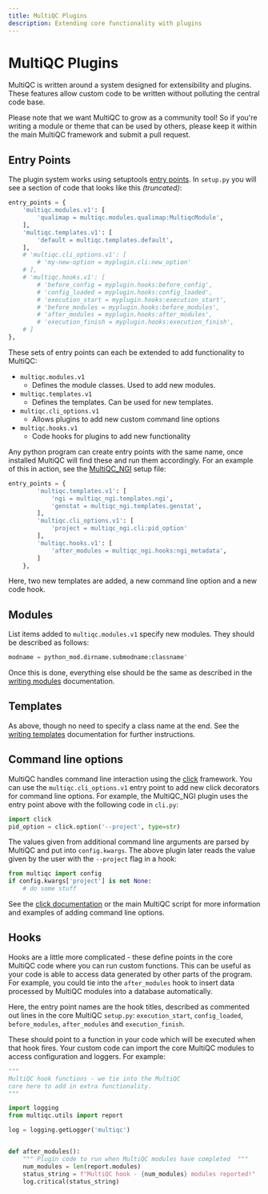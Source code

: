 ```yaml
---
title: MultiQC Plugins
description: Extending core functionality with plugins
---
```


# MultiQC Plugins

MultiQC is written around a system designed for extensibility and plugins.
These features allow custom code to be written without polluting the central
code base.

Please note that we want MultiQC to grow as a community tool! So if you're
writing a module or theme that can be used by others, please keep it within
the main MultiQC framework and submit a pull request.

## Entry Points

The plugin system works using setuptools
[entry points](http://setuptools.readthedocs.io/en/latest/setuptools.html#dynamic-discovery-of-services-and-plugins).
In `setup.py` you will see a section of code that looks like this _(truncated)_:

```python
entry_points = {
    'multiqc.modules.v1': [
        'qualimap = multiqc.modules.qualimap:MultiqcModule',
    ],
    'multiqc.templates.v1': [
        'default = multiqc.templates.default',
    ],
    # 'multiqc.cli_options.v1': [
        # 'my-new-option = myplugin.cli:new_option'
    # ],
    # 'multiqc.hooks.v1': [
        # 'before_config = myplugin.hooks:before_config',
        # 'config_loaded = myplugin.hooks:config_loaded',
        # 'execution_start = myplugin.hooks:execution_start',
        # 'before_modules = myplugin.hooks:before_modules',
        # 'after_modules = myplugin.hooks:after_modules',
        # 'execution_finish = myplugin.hooks:execution_finish',
    # ]
},
```

These sets of entry points can each be extended to add functionality
to MultiQC:

- `multiqc.modules.v1`
  - Defines the module classes. Used to add new modules.
- `multiqc.templates.v1`
  - Defines the templates. Can be used for new templates.
- `multiqc.cli_options.v1`
  - Allows plugins to add new custom command line options
- `multiqc.hooks.v1`
  - Code hooks for plugins to add new functionality

Any python program can create entry points with the same name, once installed
MultiQC will find these and run them accordingly. For an example of this in
action, see the [MultiQC_NGI](https://github.com/MultiQC/MultiQC_NGI/blob/master/setup.py)
setup file:

```python
entry_points = {
        'multiqc.templates.v1': [
            'ngi = multiqc_ngi.templates.ngi',
            'genstat = multiqc_ngi.templates.genstat',
        ],
        'multiqc.cli_options.v1': [
            'project = multiqc_ngi.cli:pid_option'
        ],
        'multiqc.hooks.v1': [
            'after_modules = multiqc_ngi.hooks:ngi_metadata',
        ]
    },
```

Here, two new templates are added, a new command line option and a new code hook.

## Modules

List items added to `multiqc.modules.v1` specify new modules. They should
be described as follows:

```python
modname = python_mod.dirname.submodname:classname'
```

Once this is done, everything else should be the same as described in the
[writing modules](modules.md) documentation.

## Templates

As above, though no need to specify a class name at the end. See the
[writing templates](templates.md) documentation for further instructions.

## Command line options

MultiQC handles command line interaction using the [click](http://click.pocoo.org/)
framework. You can use the `multiqc.cli_options.v1` entry point to add new
click decorators for command line options. For example, the MultiQC_NGI
plugin uses the entry point above with the following code in `cli.py`:

```python
import click
pid_option = click.option('--project', type=str)
```

The values given from additional command line arguments are parsed by
MultiQC and put into `config.kwargs`. The above plugin later reads
the value given by the user with the `--project` flag in a hook:

```python
from multiqc import config
if config.kwargs['project'] is not None:
    # do some stuff
```

See the [click documentation](http://click.pocoo.org/) or the main
MultiQC script for more information and examples of adding command line
options.

## Hooks

Hooks are a little more complicated - these define points in the core
MultiQC code where you can run custom functions. This can be useful as
your code is able to access data generated by other parts of the program.
For example, you could tie into the `after_modules` hook to insert data
processed by MultiQC modules into a database automatically.

Here, the entry point names are the hook titles, described as commented out
lines in the core MultiQC `setup.py`: `execution_start`, `config_loaded`,
`before_modules`, `after_modules` and `execution_finish`.

These should point to a function in your code which will be executed when
that hook fires. Your custom code can import the core MultiQC modules to
access configuration and loggers. For example:

```python
"""
MultiQC hook functions - we tie into the MultiQC
core here to add in extra functionality.
"""

import logging
from multiqc.utils import report

log = logging.getLogger('multiqc')


def after_modules():
    """ Plugin code to run when MultiQC modules have completed  """
    num_modules = len(report.modules)
    status_string = f"MultiQC hook - {num_modules} modules reported!"
    log.critical(status_string)
```

